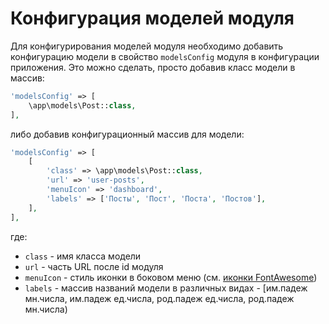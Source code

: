 # Конфигурация моделей модуля

Для конфигурирования моделей модуля необходимо добавить конфигурацию модели в свойство `modelsConfig` модуля в
конфигурации приложения. Это можно сделать, просто добавив класс модели в массив:
```php
'modelsConfig' => [
    \app\models\Post::class,
],
```
либо добавив конфигурационный массив для модели:
```php
'modelsConfig' => [
    [
        'class' => \app\models\Post::class,
        'url' => 'user-posts',
        'menuIcon' => 'dashboard',
        'labels' => ['Посты', 'Пост', 'Поста', 'Постов'],
    ],
],
```
где:
- `class` - имя класса модели
- `url` - часть URL после id модуля
- `menuIcon` - стиль иконки в боковом меню (см. [иконки FontAwesome](http://fontawesome.io/icons/))
- `labels` - массив названий модели в различных видах - [им.падеж мн.числа, им.падеж ед.числа, род.падеж ед.числа,
 род.падеж мн.числа)
